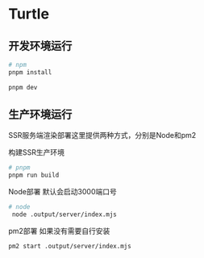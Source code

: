 # Turtle 
 
## 开发环境运行
```bash
# npm
pnpm install
 
pnpm dev
```
 
## 生产环境运行

SSR服务端渲染部署这里提供两种方式，分别是Node和pm2

构建SSR生产环境
```bash
# pnpm
pnpm run build
```
Node部署 默认会启动3000端口号
```bash
# node
 node .output/server/index.mjs
```

pm2部署 如果没有需要自行安装

``` PM2
pm2 start .output/server/index.mjs
```
